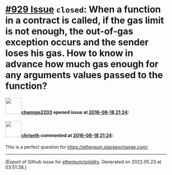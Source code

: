 # [\#929 Issue](https://github.com/ethereum/solidity/issues/929) `closed`: When a function in a contract is called, if the gas limit is not enough, the out-of-gas exception occurs and the sender loses his gas. How to know in advance how much gas enough for any arguments values passed to the function?

#### <img src="https://avatars.githubusercontent.com/u/1771977?u=7659f955808da524bed183b10f84c6aca1fbef53&v=4" width="50">[channgo2203](https://github.com/channgo2203) opened issue at [2016-08-18 21:24](https://github.com/ethereum/solidity/issues/929):



#### <img src="https://avatars.githubusercontent.com/u/9073706?v=4" width="50">[chriseth](https://github.com/chriseth) commented at [2016-08-18 21:24](https://github.com/ethereum/solidity/issues/929#issuecomment-240979529):

This is a perfect question for https://ethereum.stackexchange.com/


-------------------------------------------------------------------------------



[Export of Github issue for [ethereum/solidity](https://github.com/ethereum/solidity). Generated on 2022.05.23 at 03:51:38.]
